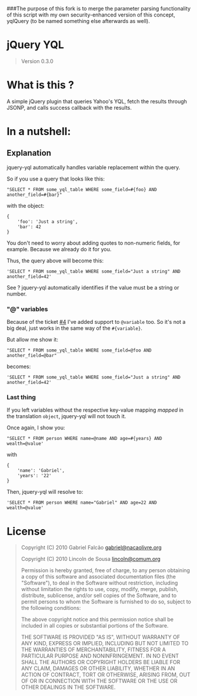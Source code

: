 ###The purpose of this fork is to merge the parameter parsing functionality of this script with my own security-enhanced version of this concept, yqlQuery (to be named something else afterwards as well).

# jQuery YQL
> Version 0.3.0

# What is this ?

A simple jQuery plugin that queries Yahoo's YQL, fetch the results
through JSONP, and calls success callback with the results.

# In a nutshell:
  <script type="text/javascript" src="jquery.yql.js"></script>
  <script type="text/javascript">
    $(function(){
      $.yql(
        "SELECT * FROM github.repo WHERE id=#{username} AND repo=@repository",
        {
          username: "gabrielfalcao",
          repository: "jquery-yql"
        },
        function (data) {
            if (data.results.repository["open-issues"].content > 0) {
                alert("Hey dude, you should check out your new issues!");
            }
        }
      );
     });
  </script>

## Explanation

jquery-yql automatically handles variable replacement within the query.

So if you use a query that looks like this:

    "SELECT * FROM some_yql_table WHERE some_field=#{foo} AND another_field=#{bar}"

with the object:

    {
        'foo': 'Just a string',
        'bar': 42
    }

You don't need to worry about adding quotes to non-numeric fields, for
example. Because we already do it for you.

Thus, the query above will become this:

    'SELECT * FROM some_yql_table WHERE some_field="Just a string" AND another_field=42'

See ? jquery-yql automatically identifies if the value must be a string or number.

### "@" variables

Because of the ticket [#4](https://github.com/gabrielfalcao/jquery-yql/issues#issue/4) I've added support to `@variable` too.
So it's not a big deal, just works in the same way of the `#{variable}`.

But allow me show it:

    "SELECT * FROM some_yql_table WHERE some_field=@foo AND another_field=@bar"

becomes:

    'SELECT * FROM some_yql_table WHERE some_field="Just a string" AND another_field=42'

### Last thing

If you left variables without the respective key-value mapping
*mapped* in the translation `object`, jquery-yql will not touch it.


Once again, I show you:

    "SELECT * FROM person WHERE name=@name AND age=#{years} AND wealth=@value'

with

    {
        'name': 'Gabriel',
        'years': '22'
    }

Then, jquery-yql will resolve to:

    'SELECT * FROM person WHERE name="Gabriel" AND age=22 AND wealth=@value'


# License

> Copyright (C) 2010  Gabriel Falcão <gabriel@nacaolivre.org>
>
> Copyright (C) 2010  Lincoln de Sousa <lincoln@comum.org>
>
> Permission is hereby granted, free of charge, to any person
> obtaining a copy of this software and associated documentation
> files (the "Software"), to deal in the Software without
> restriction, including without limitation the rights to use,
> copy, modify, merge, publish, distribute, sublicense, and/or sell
> copies of the Software, and to permit persons to whom the
> Software is furnished to do so, subject to the following
> conditions:
>
> The above copyright notice and this permission notice shall be
> included in all copies or substantial portions of the Software.
>
> THE SOFTWARE IS PROVIDED "AS IS", WITHOUT WARRANTY OF ANY KIND,
> EXPRESS OR IMPLIED, INCLUDING BUT NOT LIMITED TO THE WARRANTIES
> OF MERCHANTABILITY, FITNESS FOR A PARTICULAR PURPOSE AND
> NONINFRINGEMENT. IN NO EVENT SHALL THE AUTHORS OR COPYRIGHT
> HOLDERS BE LIABLE FOR ANY CLAIM, DAMAGES OR OTHER LIABILITY,
> WHETHER IN AN ACTION OF CONTRACT, TORT OR OTHERWISE, ARISING
> FROM, OUT OF OR IN CONNECTION WITH THE SOFTWARE OR THE USE OR
> OTHER DEALINGS IN THE SOFTWARE.

